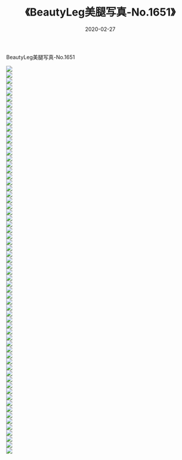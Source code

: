 ﻿---
layout: post
title:  《BeautyLeg美腿写真-No.1651》
date:   2020-02-27
img: http://img.660000.xyz/Sharelink/网络美图/2020/BeautyLeg美腿写真-No.1651/000.jpg
categories: [美女, 清纯, 唯美]
---

BeautyLeg美腿写真-No.1651

  ![](http://img.660000.xyz/Sharelink/网络美图/2020/BeautyLeg美腿写真-No.1651/001.jpg) <br> ![](http://img.660000.xyz/Sharelink/网络美图/2020/BeautyLeg美腿写真-No.1651/002.jpg) <br> ![](http://img.660000.xyz/Sharelink/网络美图/2020/BeautyLeg美腿写真-No.1651/003.jpg) <br> ![](http://img.660000.xyz/Sharelink/网络美图/2020/BeautyLeg美腿写真-No.1651/004.jpg) <br> ![](http://img.660000.xyz/Sharelink/网络美图/2020/BeautyLeg美腿写真-No.1651/005.jpg) <br> ![](http://img.660000.xyz/Sharelink/网络美图/2020/BeautyLeg美腿写真-No.1651/006.jpg) <br> ![](http://img.660000.xyz/Sharelink/网络美图/2020/BeautyLeg美腿写真-No.1651/007.jpg) <br> ![](http://img.660000.xyz/Sharelink/网络美图/2020/BeautyLeg美腿写真-No.1651/008.jpg) <br> ![](http://img.660000.xyz/Sharelink/网络美图/2020/BeautyLeg美腿写真-No.1651/009.jpg) <br> ![](http://img.660000.xyz/Sharelink/网络美图/2020/BeautyLeg美腿写真-No.1651/010.jpg) <br> ![](http://img.660000.xyz/Sharelink/网络美图/2020/BeautyLeg美腿写真-No.1651/011.jpg) <br> ![](http://img.660000.xyz/Sharelink/网络美图/2020/BeautyLeg美腿写真-No.1651/012.jpg) <br> ![](http://img.660000.xyz/Sharelink/网络美图/2020/BeautyLeg美腿写真-No.1651/013.jpg) <br> ![](http://img.660000.xyz/Sharelink/网络美图/2020/BeautyLeg美腿写真-No.1651/014.jpg) <br> ![](http://img.660000.xyz/Sharelink/网络美图/2020/BeautyLeg美腿写真-No.1651/015.jpg) <br> ![](http://img.660000.xyz/Sharelink/网络美图/2020/BeautyLeg美腿写真-No.1651/016.jpg) <br> ![](http://img.660000.xyz/Sharelink/网络美图/2020/BeautyLeg美腿写真-No.1651/017.jpg) <br> ![](http://img.660000.xyz/Sharelink/网络美图/2020/BeautyLeg美腿写真-No.1651/018.jpg) <br> ![](http://img.660000.xyz/Sharelink/网络美图/2020/BeautyLeg美腿写真-No.1651/019.jpg) <br> ![](http://img.660000.xyz/Sharelink/网络美图/2020/BeautyLeg美腿写真-No.1651/020.jpg) <br> ![](http://img.660000.xyz/Sharelink/网络美图/2020/BeautyLeg美腿写真-No.1651/021.jpg) <br> ![](http://img.660000.xyz/Sharelink/网络美图/2020/BeautyLeg美腿写真-No.1651/022.jpg) <br> ![](http://img.660000.xyz/Sharelink/网络美图/2020/BeautyLeg美腿写真-No.1651/023.jpg) <br> ![](http://img.660000.xyz/Sharelink/网络美图/2020/BeautyLeg美腿写真-No.1651/024.jpg) <br> ![](http://img.660000.xyz/Sharelink/网络美图/2020/BeautyLeg美腿写真-No.1651/025.jpg) <br> ![](http://img.660000.xyz/Sharelink/网络美图/2020/BeautyLeg美腿写真-No.1651/026.jpg) <br> ![](http://img.660000.xyz/Sharelink/网络美图/2020/BeautyLeg美腿写真-No.1651/027.jpg) <br> ![](http://img.660000.xyz/Sharelink/网络美图/2020/BeautyLeg美腿写真-No.1651/028.jpg) <br> ![](http://img.660000.xyz/Sharelink/网络美图/2020/BeautyLeg美腿写真-No.1651/029.jpg) <br> ![](http://img.660000.xyz/Sharelink/网络美图/2020/BeautyLeg美腿写真-No.1651/030.jpg) <br> ![](http://img.660000.xyz/Sharelink/网络美图/2020/BeautyLeg美腿写真-No.1651/031.jpg) <br> ![](http://img.660000.xyz/Sharelink/网络美图/2020/BeautyLeg美腿写真-No.1651/032.jpg) <br> ![](http://img.660000.xyz/Sharelink/网络美图/2020/BeautyLeg美腿写真-No.1651/033.jpg) <br> ![](http://img.660000.xyz/Sharelink/网络美图/2020/BeautyLeg美腿写真-No.1651/034.jpg) <br> ![](http://img.660000.xyz/Sharelink/网络美图/2020/BeautyLeg美腿写真-No.1651/035.jpg) <br> ![](http://img.660000.xyz/Sharelink/网络美图/2020/BeautyLeg美腿写真-No.1651/036.jpg) <br> ![](http://img.660000.xyz/Sharelink/网络美图/2020/BeautyLeg美腿写真-No.1651/037.jpg) <br> ![](http://img.660000.xyz/Sharelink/网络美图/2020/BeautyLeg美腿写真-No.1651/038.jpg) <br> ![](http://img.660000.xyz/Sharelink/网络美图/2020/BeautyLeg美腿写真-No.1651/039.jpg) <br> ![](http://img.660000.xyz/Sharelink/网络美图/2020/BeautyLeg美腿写真-No.1651/040.jpg) <br> ![](http://img.660000.xyz/Sharelink/网络美图/2020/BeautyLeg美腿写真-No.1651/041.jpg) <br> ![](http://img.660000.xyz/Sharelink/网络美图/2020/BeautyLeg美腿写真-No.1651/042.jpg) <br> ![](http://img.660000.xyz/Sharelink/网络美图/2020/BeautyLeg美腿写真-No.1651/043.jpg) <br> ![](http://img.660000.xyz/Sharelink/网络美图/2020/BeautyLeg美腿写真-No.1651/044.jpg) <br> ![](http://img.660000.xyz/Sharelink/网络美图/2020/BeautyLeg美腿写真-No.1651/045.jpg) <br> ![](http://img.660000.xyz/Sharelink/网络美图/2020/BeautyLeg美腿写真-No.1651/046.jpg) <br> ![](http://img.660000.xyz/Sharelink/网络美图/2020/BeautyLeg美腿写真-No.1651/047.jpg) <br> ![](http://img.660000.xyz/Sharelink/网络美图/2020/BeautyLeg美腿写真-No.1651/048.jpg) <br> ![](http://img.660000.xyz/Sharelink/网络美图/2020/BeautyLeg美腿写真-No.1651/049.jpg) <br> ![](http://img.660000.xyz/Sharelink/网络美图/2020/BeautyLeg美腿写真-No.1651/050.jpg) <br> ![](http://img.660000.xyz/Sharelink/网络美图/2020/BeautyLeg美腿写真-No.1651/051.jpg) <br> ![](http://img.660000.xyz/Sharelink/网络美图/2020/BeautyLeg美腿写真-No.1651/052.jpg) <br> ![](http://img.660000.xyz/Sharelink/网络美图/2020/BeautyLeg美腿写真-No.1651/053.jpg) <br> ![](http://img.660000.xyz/Sharelink/网络美图/2020/BeautyLeg美腿写真-No.1651/054.jpg) <br> ![](http://img.660000.xyz/Sharelink/网络美图/2020/BeautyLeg美腿写真-No.1651/055.jpg) <br> ![](http://img.660000.xyz/Sharelink/网络美图/2020/BeautyLeg美腿写真-No.1651/056.jpg) <br> ![](http://img.660000.xyz/Sharelink/网络美图/2020/BeautyLeg美腿写真-No.1651/057.jpg) <br> ![](http://img.660000.xyz/Sharelink/网络美图/2020/BeautyLeg美腿写真-No.1651/058.jpg) <br> ![](http://img.660000.xyz/Sharelink/网络美图/2020/BeautyLeg美腿写真-No.1651/059.jpg) <br> ![](http://img.660000.xyz/Sharelink/网络美图/2020/BeautyLeg美腿写真-No.1651/060.jpg) <br> ![](http://img.660000.xyz/Sharelink/网络美图/2020/BeautyLeg美腿写真-No.1651/061.jpg) <br> ![](http://img.660000.xyz/Sharelink/网络美图/2020/BeautyLeg美腿写真-No.1651/062.jpg) <br> ![](http://img.660000.xyz/Sharelink/网络美图/2020/BeautyLeg美腿写真-No.1651/063.jpg) <br> ![](http://img.660000.xyz/Sharelink/网络美图/2020/BeautyLeg美腿写真-No.1651/064.jpg) <br> ![](http://img.660000.xyz/Sharelink/网络美图/2020/BeautyLeg美腿写真-No.1651/065.jpg) <br>